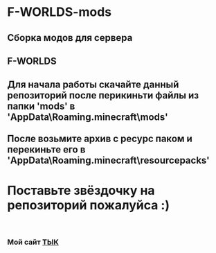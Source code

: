 # F-WORLDS-mods
Сборка модов для сервера <h2>F-WORLDS</h2>
---
Для начала работы скачайте данный репозиторий после перикиньти файлы из папки 'mods' в 'AppData\Roaming\.minecraft\mods'
<br>
<br>
После возьмите архив с ресурс паком и перекиньте его в 'AppData\Roaming\.minecraft\resourcepacks'
---
<h1>Поставьте звёздочку на репозиторий пожалуйса :)</h1>
<br>

<h3>Мой сайт <a href="https://foksf.fun">ТЫК</a></h3>
